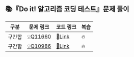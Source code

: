 ## 📚『Do it! 알고리즘 코딩 테스트』문제 풀이
| 구분 | 문제 링크 | 코드 링크 | 복습 |
| -------- | -------- | -------- | -------- |
| 구간합 | [💡Q11660](https://www.acmicpc.net/problem/11660) | [🔗Link](https://github.com/tigowler/CodingTestStudy/blob/main/src/Doit/DataStructure_03/P11660.java) | 🔥 |
| 구간합 | [💡Q10986](https://www.acmicpc.net/problem/10986) | [🔗Link](https://github.com/tigowler/CodingTestStudy/blob/main/src/Doit/DataStructure_03/P10986.java) | 🔥 |
